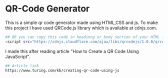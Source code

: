 # QR-Code Generator
This is a simple qr code generator made using HTML,CSS and js.
To make this project I have used QRCode.js library which is available at cdnjs.com.
```bash
## OR you can copy this code in headinng or body section of your HTML file.
<script src="https://cdnjs.cloudflare.com/ajax/libs/qrcodejs/1.0.0/qrcode.min.js" integrity="sha512-CNgIRecGo7nphbeZ04Sc13ka07paqdeTu0WR1IM4kNcpmBAUSHSQX0FslNhTDadL4O5SAGapGt4FodqL8My0mA==" crossorigin="anonymous" referrerpolicy="no-referrer"></script>
```
I made this after reading article "How to Create a QR Code Using JavaScript".
```bash
## Article link
https://www.turing.com/kb/creating-qr-code-using-js
```

